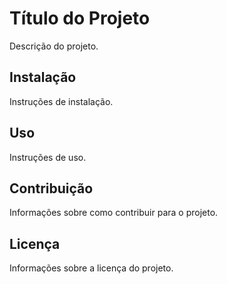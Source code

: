 # Título do Projeto

Descrição do projeto.

## Instalação

Instruções de instalação.

## Uso

Instruções de uso.

## Contribuição

Informações sobre como contribuir para o projeto.

## Licença

Informações sobre a licença do projeto.
